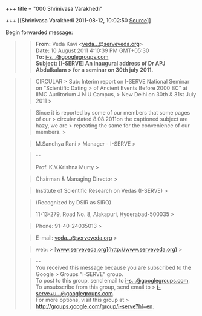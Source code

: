 +++
title = "000 Shrinivasa Varakhedi"

+++
[[Shrinivasa Varakhedi	2011-08-12, 10:02:50 [Source](https://groups.google.com/g/bvparishat/c/GuRTZNgYrDg)]]



  

  
Begin forwarded message:  
  

> 
> > **From:** Veda Kavi \<[veda...@serveveda.org]()\>  
> **Date:** 10 August 2011 4:10:39 PM GMT+05:30  
> **To:** []()[i-s...@googlegroups.com]()  
> **Subject:** **\[I-SERVE\] An inaugural address of Dr APJ Abdulkalam > for a seminar on 30th july 2011.**  
>   
> > 

> 
> > CIRCULAR >
> Sub: Interim report on I-SERVE National Seminar on "Scientific Dating > of Ancient Events Before 2000 BC" at IIMC Auditorium J N U Campus, > New Delhi on 30th & 31st July 2011 >
>   
> > Since it is reported by some of our members that some pages of our > circular dated 8.08.2011on the captioned subject are hazy, we are > repeating the same for the convenience of our members. >
>   
> > M.Sandhya Rani >
> Manager - I-SERVE >
> 
> >   
> > 
> > --  
> > 
> > Prof. K.V.Krishna Murty >
> 
> > 
> > Chairman & Managing Director >
> 
> > Institute of Scientific Research on Vedas (I-SERVE) >
> 
> > (Recognized by DSIR as SIRO)  
> > 
> > 11-13-279, Road No. 8, Alakapuri, Hyderabad-500035 >
> 
> > 
> > Phone: 91-40-24035013 >
> 
> > 
> > E-mail: []()[veda...@serveveda.org]() >
> 
> > 
> > web: > [](http://www.serveveda.org)[www.serveveda.org](http://www.serveveda.org) >
> 
> > 
> >   
> > --  
> You received this message because you are subscribed to the Google > Groups "I-SERVE" group.  
> To post to this group, send email to [i-s...@googlegroups.com]().  
> To unsubscribe from this group, send email to > [i-serve+u...@googlegroups.com]().  
> For more options, visit this group at > <http://groups.google.com/group/i-serve?hl=en>.  
> > 

> 
> > 

